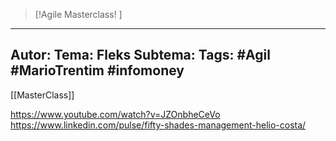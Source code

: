 

 >[!Agile Masterclass! ]
---
Autor: 
Tema: Fleks
Subtema: 
Tags: #Agil #MarioTrentim #infomoney 
---
[[MasterClass]]




https://www.youtube.com/watch?v=JZOnbheCeVo
https://www.linkedin.com/pulse/fifty-shades-management-helio-costa/